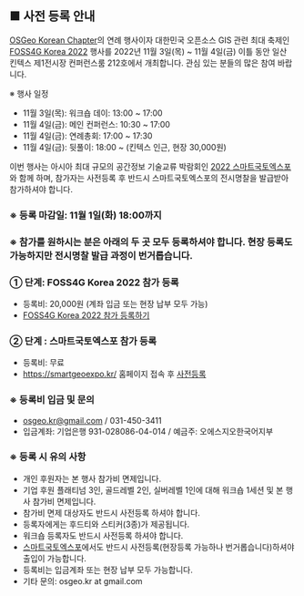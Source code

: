 ## ■ 사전 등록 안내

[OSGeo Korean Chapter](https://www.osgeo.kr/)의 연례 행사이자 대한민국 오픈소스 GIS 관련 최대 축제인 [FOSS4G Korea 2022](https://foss4g.osgeo.kr/) 행사를 2022년 11월 3일(목) ~ 11월 4일(금) 이틀 동안 일산 킨텍스 제1전시장 컨퍼런스룸 212호에서 개최합니다.
관심 있는 분들의 많은 참여 바랍니다.

※ 행사 일정
  - 11월 3일(목): 워크숍 데이: 13:00 ~ 17:00
  - 11월 4일(금): 메인 컨퍼런스: 10:30 ~ 17:00
  - 11월 4일(금): 연례총회: 17:00 ~ 17:30
  - 11월 4일(금): 뒷풀이: 18:00 ~ (킨텍스 인근, 현장 30,000원)

이번 행사는 아시아 최대 규모의 공간정보 기술교류 박람회인 [2022 스마트국토엑스포](https://smartgeoexpo.kr/)와 함께 하며, 참가자는 사전등록 후 반드시 스마트국토엑스포의 전시명찰을 발급받아 참가하셔야 합니다. 

### ※ 등록 마감일: 11월 1일(화) 18:00까지

### ※ 참가를 원하시는 분은 아래의 두 곳 모두 등록하셔야 합니다. 현장 등록도 가능하지만 전시명찰 발급 과정이 번거롭습니다.

### ① 단계:  FOSS4G Korea 2022 참가 등록
  - 등록비: 20,000원 (계좌 입금 또는 현장 납부 모두 가능)
  - [FOSS4G Korea 2022 참가 등록하기](https://forms.gle/wzNFFV3m6hFmCHj77)

### ② 단계 : 스마트국토엑스포 참가 등록
  - 등록비: 무료
  - https://smartgeoexpo.kr/ 홈페이지 접속 후 [사전등록](https://smartgeoexpo.kr/fairVst2.do?FAIRMENU_IDX=16563&hl=KOR)

### ※ 등록비 입금 및 문의
 - [osgeo.kr@gmail.com](mailto:osgeo.kr@gmail.com) / 031-450-3411
 - 입금계좌: 기업은행 931-028086-04-014  / 예금주: 오에스지오한국어지부

### ※ 등록 시 유의 사항
 - 개인 후원자는 본 행사 참가비 면제입니다.
 - 기업 후원 플래티넘 3인, 골드레벨 2인, 실버레벨 1인에 대해 워크숍 1세션 및 본 행사 참가비 면제입니다.
 - 참가비 면제 대상자도 반드시 사전등록 하셔야 합니다.
 - 등록자에게는 후드티와 스티커(3종)가 제공됩니다.
 - 워크숍 등록자도 반드시 사전등록 하셔야 합니다.
 - [스마트국토엑스포](https://smartgeoexpo.kr/)에서도 반드시 사전등록(현장등록 가능하나 번거롭습니다)하셔야 출입이 가능합니다.
 - 등록비는 입금계좌 또는 현장 납부 모두 가능합니다.
 - 기타 문의: osgeo.kr at gmail.com
